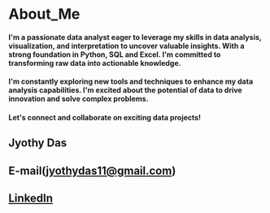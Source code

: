 # About_Me
#### I'm a passionate data analyst eager to leverage my skills in data analysis, visualization, and interpretation to uncover valuable insights. With a strong foundation in Python, SQL and Excel. I'm committed to transforming raw data into actionable knowledge.

#### I'm constantly exploring new tools and techniques to enhance my data analysis capabilities. I'm excited about the potential of data to drive innovation and solve complex problems.

#### Let's connect and collaborate on exciting data projects!
## Jyothy Das
## E-mail(jyothydas11@gmail.com)
## [LinkedIn](https://www.linkedin.com/in/jyothy-das/)
